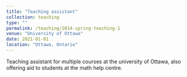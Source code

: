 ```yaml
---
title: "Teaching assistant"
collection: teaching
type: ""
permalink: /teaching/2014-spring-teaching-1
venue: "University of Ottawa"
date: 2021-01-01
location: "Ottawa, Ontario"
---
```

Teaching assistant for multiple courses at the university of Ottawa, also offering aid to students at the math help centre.

